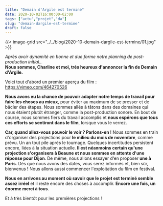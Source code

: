 ```yaml
---
title: "Demain d'Argile est terminé"
date: 2020-10-02T16:00:00+02:00
tags: ["actu","projet","da"]
slug: "demain-dargile-est-termine"
draft: false
---
```


{{< image-grid src="../../blog/2020-10-demain-dargile-est-termine/01.jpg" >}}

*Après avoir dynamité en bonne et due forme notre planning de post-production initial...*  
**Nous sommes, Charline et moi, très heureux d'annoncer la fin de Demain d'Argile.**

Voici tout d'abord un premier aperçu du film : https://vimeo.com/464270526

**Nous avons eu la chance de pouvoir adapter notre temps de travail pour faire les choses au mieux**, pour éviter au maximum de se presser et de bâcler des étapes. Nous sommes allés à tâtons dans des domaines qui nous étaient plutôt étranger, comme la post-production sonore. En bout de course, nous sommes fiers du travail accomplis et **nous espérons que tous ces efforts se sentiront dans le film**, lorsque vous le verrez.

**Car, quand allez-vous pouvoir le voir ? Parlons-en !** Nous sommes en train d'organiser des projections pour **le milieu du mois de novembre**, comme prévu. Un an tout pile après le tournage. Quelques incertitudes persistent encore, liées à la situation actuelle. **Il est néanmoins certain qu'une projection s'organisera à Beaune et nous sommes en attente d'une réponse pour Dijon**. De même, nous allons essayer d'en proposer **une à Paris**. Dès que nous avons des dates, vous serez informés et, bien sûr, bienvenus ! Nous allons aussi commencer l'exploitation du film en festival.

**Nous en arrivons au moment où savoir que le projet est terminé semble assez irréel** et il reste encore des choses à accomplir. **Encore une fois, un énorme merci à tous**.

Et à très bientôt pour les premières projections !
